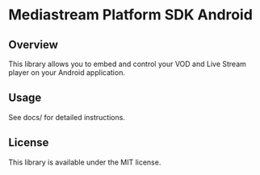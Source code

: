 # Mediastream Platform SDK Android

## Overview

This library allows you to embed and control your VOD and Live Stream player on your Android application.

## Usage

See docs/ for detailed instructions.

## License

This library is available under the MIT license.
